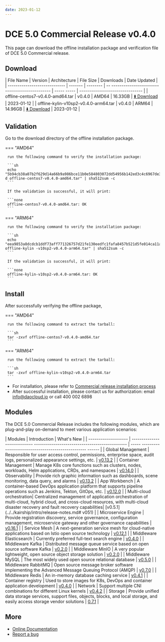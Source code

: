 ```yaml
---
date: 2023-01-12
---
```


# DCE 5.0 Commercial Release v0.4.0

This page can download the offline installation package and verification file of DCE 5.0 Commercial release.

## Download

| File Name | Version | Architecture | File Size | Downloads | Date Updated |
| ----------------------------- | ------- | -------- | -- ----------------------------------------------- | ----- ----- | -------------------------------- |
| offline-centos7-v0.4.0-amd64.tar | v0.4.0 | AMD64 | 16.33GB | [:arrow_down: Download](https://qiniu-download-public.daocloud.io/DaoCloud_Enterprise/dce5/offline-centos7-v0.4.0-amd64.tar) | 2023-01-12 |
| offline-kylin-v10sp2-v0.4.0-arm64.tar | v0.4.0 | ARM64 | 14.96GB | [:arrow_down: Download](https://qiniu-download-public.daocloud.io/DaoCloud_Enterprise/dce5/offline-kylin-v10sp2-v0.4.0-arm64.tar) | 2023-01-12 |

## Validation

Go to the download directory of the offline installation package.

=== "AMD64"

     run the following command to verify the installation package:

     ```sh
     echo "5b94cb38a07b2f629d14a66b9a986bce11b0e584803072dd54956b142ed3c4c6967de337e4f8a27a726e94c20ad697ebaa080433fa062e9029b2f1983fa8b80 d offline-centos7-v0.4.0-amd64.tar" | sha512sum -c
     ```

     If the validation is successful, it will print:

     ```none
     offline-centos7-v0.4.0-amd64.tar: OK
     ```

=== "ARM64"

     run the following command to verify the installation package:

     ```sh
     echo "eea9853a8dcdcb1ddf73aff771326757d21fe130eedfc1fafa8457b521d5fe014ca11adbde48ff3d49c7d5af530c1e9fbdd8e18a9a190b77f09a277b8acc8ee4 offline-kylin -v10sp2-v0.4.0-arm64.tar" | sha512sum -c
     ```

     If the validation is successful, it will print:

     ```none
     offline-kylin-v10sp2-v0.4.0-arm64.tar: OK
     ```

## Install

After successfully verifying the offline package,

=== "AMD64"

     run the following command to extract the tarball:

     ```sh
     tar -zxvf offline-centos7-v0.4.0-amd64.tar
     ```

=== "ARM64"

     run the following command to extract the tarball:

     ```sh
     tar -zxvf offline-kylin-v10sp2-v0.4.0-arm64.tar
     ```

- For installation, please refer to [Commercial release installation process](../../install/commercial/start-install.md)
- After successful installation, please contact us for authorization: email info@daocloud.io or call 400 002 6898

## Modules

The DCE 5.0 Commercial Release includes the following modules, which are plug-and-play on-demand to meet various application scenarios:

| Modules | Introduction | What's New |
| -------------------- | ---------------------------- ----------------------------------------------- | ----- -------------------------------------------------- ------ |
| Global Management | Responsible for user access control, permissions, enterprise space, audit logs, personalized appearance settings, etc. | [v0.13.2](../../ghippo/intro/release-notes.md#v0132) |
| Container Management | Manage K8s core functions such as clusters, nodes, workloads, Helm applications, CRDs, and namespaces | [v0.14.0](../../kpanda/intro/release-notes.md#v0140) |
| Observability | Provide rich graphic information such as dashboards, scene monitoring, data query, and alarms | [v0.13.2](../../insight/intro/releasenote.md#v0132) |
| App Workbench | A container-based DevOps application platform that supports pipeline operations such as Jenkins, Tekton, GitOps, etc. | [v0.12.0](../../amamba/intro/release-notes.md#v0120) |
| Multi-cloud orchestration| Centralized management of application orchestration of multi-cloud, hybrid cloud, and cross-cloud resources, with multi-cloud disaster recovery and fault recovery capabilities| [v0.5.1](../../kairship/intro/release-notes.md# v051) |
| Microservice Engine | Provide registration discovery, service governance, configuration management, microservice gateway and other governance capabilities | [v0.16.1](../../skoala/intro/release-notes.md#v0161) |
| Service Mesh | A next-generation service mesh for cloud-native applications based on Istio open source technology | [v0.12.1](../../mspider/intro/release-notes.md#v0121) |
| Middleware Elasticsearch | Currently preferred full-text search engine | [v0.4.0](../../middleware/elasticsearch/release-notes.md#v040) |
| Middleware Kafka | Distributed message queue service based on open source software Kafka | [v0.2.0](../../middleware/kafka/release-notes.md#v020) |
| Middleware MinIO | A very popular lightweight, open source object storage solution | [v0.2.0](../../middleware/minio/release-notes.md#v020) |
| Middleware MySQL | The most widely used open source relational database | [v0.5.0](../../middleware/mysql/release-notes.md#v050) |
| Middleware RabbitMQ | Open source message broker software implementing the Advanced Message Queuing Protocol (AMQP) | [v0.7.0](../../middleware/rabbitmq/release-notes.md#v070) |
| Middleware Redis | An in-memory database caching service | [v0.4.1](../../middleware/redis/release-notes.md#v041) |
| Container registry | Used to store images for K8s, DevOps and container application development | [v0.4.0](../../kangaroo/release-notes.md) |
| Network | Support multiple CNI combinations for different Linux kernels | [v0.4.2](../../network/modules/spiderpool/releasenotes.md) |
| Storage | Provide unified data storage services, support files, objects, blocks, and local storage, and easily access storage vendor solutions | [0.7.1](../../storage/hwameistor/releasenotes.md) |

## More

- [Online Documentation](../../dce/what.md)
- [Report a bug](https://github.com/DaoCloud/DaoCloud-docs/issues)